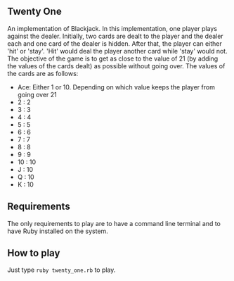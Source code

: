 ## Twenty One

An implementation of Blackjack. In this implementation, one player plays against the dealer. Initially, two cards are dealt to the player and the dealer each and one card of the dealer is hidden. After that, the player can either 'hit' or 'stay'. 'Hit' would deal the player another card while 'stay' would not. The objective of the game is to get as close to the value of 21 (by adding the values of the cards dealt) as possible without going over. The values of the cards are as follows:

  - Ace: Either 1 or 10. Depending on which value keeps the player from going over 21
  - 2  : 2
  - 3  : 3
  - 4  : 4
  - 5  : 5
  - 6  : 6
  - 7  : 7
  - 8  : 8
  - 9  : 9
  - 10 : 10
  - J  : 10
  - Q  : 10
  - K  : 10

## Requirements

The only requirements to play are to have a command line terminal and to have Ruby installed on the system.

## How to play

Just type `ruby twenty_one.rb` to play.
